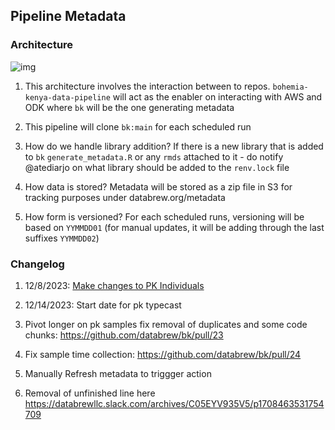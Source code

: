 ## Pipeline Metadata

### Architecture

![img](https://lucid.app/publicSegments/view/55d4c491-a697-4274-b067-246f52973fb0/image.jpeg)

1. This architecture involves the interaction between to repos. `bohemia-kenya-data-pipeline` will act as the enabler on interacting with AWS and ODK where `bk` will be the one generating metadata

2. This pipeline will clone `bk:main` for each scheduled run

3. How do we handle library addition? 
If there is a new library that is added to `bk` `generate_metadata.R` or any `rmds` attached to it - do notify @atediarjo on what library should be added to the `renv.lock` file

4. How data is stored?
Metadata will be stored as a zip file in S3 for tracking purposes under databrew.org/metadata

5. How form is versioned?
For each scheduled runs, versioning will be based on `YYMMDD01` (for manual updates, it will be adding through the last suffixes `YYMMDD02`)


### Changelog

1. 12/8/2023: [Make changes to PK Individuals](https://bohemiakenya.slack.com/archives/C059Q4RU2CA/p1702015098497179?thread_ts=1702014794.698659&cid=C059Q4RU2CA)

2. 12/14/2023: Start date for pk typecast

3. Pivot longer on pk samples fix removal of duplicates and some code chunks: https://github.com/databrew/bk/pull/23

4. Fix sample time collection: https://github.com/databrew/bk/pull/24

5. Manually Refresh metadata to triggger action

6. Removal of unfinished line here https://databrewllc.slack.com/archives/C05EYV935V5/p1708463531754709
